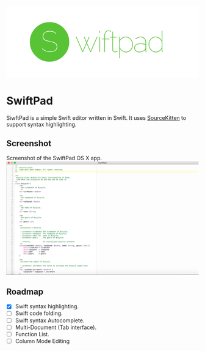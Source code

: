 <h3 align="center">
    <img src="./header.png" width="700" />
    <br />
  </a>
</h3>

# SwiftPad

SiwftPad is a simple Swift editor written in Swift. It uses [SourceKitten][sourcekitten] to support syntax highlighting.

[sourcekitten]: https://github.com/jpsim/SourceKitten

## Screenshot
Screenshot of the SwiftPad OS X app.
<img src="./screenshot.png" width="1200" />

## Roadmap
- [x] Swift syntax highlighting.
- [ ] Swift code folding.
- [ ] Swift syntax Autocomplete.
- [ ] Multi-Document (Tab interface).
- [ ] Function List.
- [ ] Column Mode Editing
